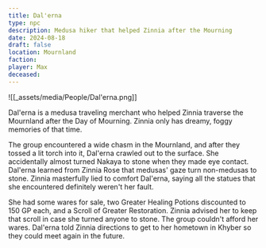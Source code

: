 ```yaml
---
title: Dal'erna
type: npc
description: Medusa hiker that helped Zinnia after the Mourning
date: 2024-08-18
draft: false
location: Mournland
faction: 
player: Max
deceased:
---
```

![[_assets/media/People/Dal'erna.png]]


Dal'erna is a medusa traveling merchant who helped Zinnia traverse the Mournland after the Day of Mourning. Zinnia only has dreamy, foggy memories of that time. 

The group encountered a wide chasm in the Mournland, and after they tossed a lit torch into it, Dal'erna crawled out to the surface. She accidentally almost turned Nakaya to stone when they made eye contact. Dal'erna learned from Zinnia Rose that medusas' gaze turn non-medusas to stone. Zinnia masterfully lied to comfort Dal'erna, saying all the statues that she encountered definitely weren't her fault.

She had some wares for sale, two Greater Healing Potions discounted to 150 GP each, and a Scroll of Greater Restoration. Zinnia advised her to keep that scroll in case she turned anyone to stone. The group couldn't afford her wares. Dal'erna told Zinnia directions to get to her hometown in Khyber so they could meet again in the future.